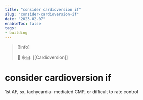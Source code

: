 ```yaml
---
title: "consider cardioversion if"
slug: "consider-cardioversion-if"
date: "2023-02-07"
enableToc: false
tags:
- building
---
```


> [!info]
>
> 🌱 來自: [[Cardioversion]]

# consider cardioversion if

1st AF, sx, tachycardia- mediated CMP, or difficult to rate control
